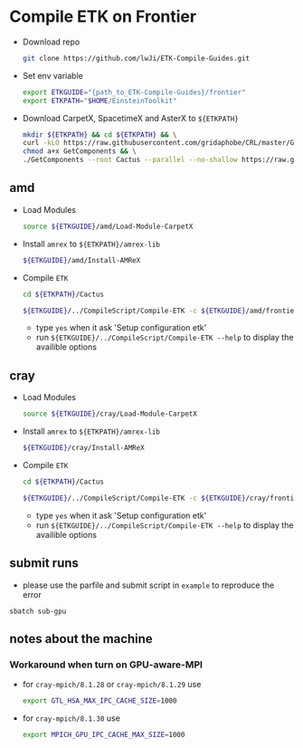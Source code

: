 # Compile ETK on Frontier

* Download repo

    ```bash
    git clone https://github.com/lwJi/ETK-Compile-Guides.git
    ```

* Set env variable

    ```bash
    export ETKGUIDE="{path_to_ETK-Compile-Guides}/frontier"
    export ETKPATH="$HOME/EinsteinToolkit"
    ```

* Download CarpetX, SpacetimeX and AsterX to `${ETKPATH}`

    ```bash
    mkdir ${ETKPATH} && cd ${ETKPATH} && \
    curl -kLO https://raw.githubusercontent.com/gridaphobe/CRL/master/GetComponents && \
    chmod a+x GetComponents && \
    ./GetComponents --root Cactus --parallel --no-shallow https://raw.githubusercontent.com/lwJi/ETK-Compile-Guides/main/ThornList/asterx-frontier.th
    ```

## amd

* Load Modules

    ```bash
    source ${ETKGUIDE}/amd/Load-Module-CarpetX
    ```

* Install `amrex` to `${ETKPATH}/amrex-lib`

    ```bash
    ${ETKGUIDE}/amd/Install-AMReX
    ```

* Compile `ETK`

    ```bash
    cd ${ETKPATH}/Cactus

    ${ETKGUIDE}/../CompileScript/Compile-ETK -c ${ETKGUIDE}/amd/frontier.cfg -t thornlists/asterx-frontier.th --fresh
    ```
    - type `yes` when it ask 'Setup configuration etk'
    - run `${ETKGUIDE}/../CompileScript/Compile-ETK --help` to display the availible options


## cray

* Load Modules

    ```bash
    source ${ETKGUIDE}/cray/Load-Module-CarpetX
    ```

* Install `amrex` to `${ETKPATH}/amrex-lib`

    ```bash
    ${ETKGUIDE}/cray/Install-AMReX
    ```

* Compile `ETK`

    ```bash
    cd ${ETKPATH}/Cactus

    ${ETKGUIDE}/../CompileScript/Compile-ETK -c ${ETKGUIDE}/cray/frontier.cfg -t thornlists/asterx-frontier.th --fresh
    ```
    - type `yes` when it ask 'Setup configuration etk'
    - run `${ETKGUIDE}/../CompileScript/Compile-ETK --help` to display the availible options


## submit runs

* please use the parfile and submit script in `example` to reproduce the error

```
sbatch sub-gpu
```

## notes about the machine

### Workaround when turn on GPU-aware-MPI

* for `cray-mpich/8.1.28` or `cray-mpich/8.1.29` use

    ```bash
    export GTL_HSA_MAX_IPC_CACHE_SIZE=1000
    ```

* for `cray-mpich/8.1.30` use

    ```bash
    export MPICH_GPU_IPC_CACHE_MAX_SIZE=1000
    ```
